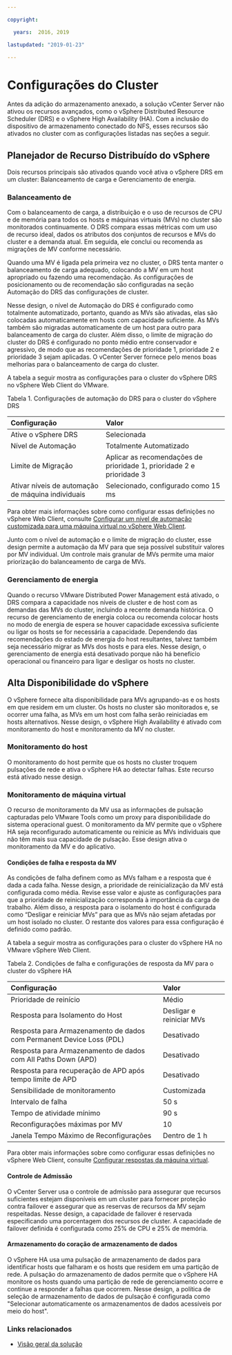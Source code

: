 ```yaml
---

copyright:

  years:  2016, 2019

lastupdated: "2019-01-23"

---
```


# Configurações do Cluster

Antes da adição do armazenamento anexado, a solução vCenter Server não ativou os recursos avançados, como o vSphere Distributed Resource Scheduler (DRS) e o vSphere High Availability (HA). Com a inclusão do dispositivo de armazenamento conectado do NFS, esses recursos são ativados no cluster com as configurações listadas nas seções a seguir.

## Planejador de Recurso Distribuído do vSphere

Dois recursos principais são ativados quando você ativa o vSphere DRS em um cluster: Balanceamento de carga e Gerenciamento de energia.

### Balanceamento de

Com o balanceamento de carga, a distribuição e o uso de recursos de CPU e de memória para todos os hosts e máquinas virtuais (MVs) no cluster são monitorados continuamente. O DRS compara essas métricas com um uso de recurso ideal, dados os atributos dos conjuntos de recursos e MVs do cluster e a demanda atual. Em seguida, ele conclui ou recomenda as migrações de MV conforme necessário.

Quando uma MV é ligada pela primeira vez no cluster, o DRS tenta manter o balanceamento de carga adequado, colocando a MV em um host apropriado ou fazendo uma recomendação. As configurações de posicionamento ou de recomendação são configuradas na seção Automação do DRS das configurações de cluster.

Nesse design, o nível de Automação do DRS é configurado como totalmente automatizado, portanto, quando as MVs são ativadas, elas são colocadas automaticamente em hosts com capacidade suficiente. As MVs também são migradas automaticamente de um host para outro para balanceamento de carga do cluster. Além disso, o limite de migração do cluster do DRS é configurado no ponto médio entre conservador e agressivo, de modo que as recomendações de prioridade 1, prioridade 2 e prioridade 3 sejam aplicadas. O vCenter Server fornece pelo menos boas melhorias para o balanceamento de carga do cluster.

A tabela a seguir mostra as configurações para o cluster do vSphere DRS no vSphere Web Client do VMware.

Tabela 1. Configurações de automação do DRS para o cluster do vSphere DRS

| Configuração             | Valor  |
|:------------------- |:------ |
| Ative o vSphere DRS | Selecionada |
| Nível de Automação | Totalmente Automatizado |
| Limite de Migração | Aplicar as recomendações de prioridade 1, prioridade 2 e prioridade 3 |
| Ativar níveis de automação de máquina individuais | Selecionado, configurado como 15 ms |

Para obter mais informações sobre como configurar essas definições no vSphere Web Client, consulte [Configurar um nível de automação customizada para uma máquina virtual no vSphere Web Client](https://docs.vmware.com/en/VMware-vSphere/5.5/com.vmware.vsphere.resmgmt.doc/GUID-C21C0609-923B-46FB-920C-887F00DBCAB9.html).

Junto com o nível de automação e o limite de migração do cluster, esse design permite a automação da MV para que seja possível substituir valores por MV individual. Um controle mais granular de MVs permite uma maior priorização do balanceamento de carga de MVs.

### Gerenciamento de energia

Quando o recurso VMware Distributed Power Management está ativado, o DRS compara a capacidade nos níveis de cluster e de host com as demandas das MVs do cluster, incluindo a recente demanda histórica. O recurso de gerenciamento de energia coloca ou recomenda colocar hosts no modo de energia de espera se houver capacidade excessiva suficiente ou ligar os hosts se for necessária a capacidade. Dependendo das recomendações do estado de energia do host resultantes, talvez também seja necessário migrar as MVs dos hosts e para eles.
Nesse design, o gerenciamento de energia está desativado porque não há benefício operacional ou financeiro para ligar e desligar os hosts no cluster.

## Alta Disponibilidade do vSphere

O vSphere fornece alta disponibilidade para MVs agrupando-as e os hosts em que residem em um cluster. Os hosts no cluster são monitorados e, se ocorrer uma falha, as MVs em um host com falha serão reiniciadas em hosts alternativos.
Nesse design, o vSphere High Availability é ativado com monitoramento do host e monitoramento da MV no cluster.

### Monitoramento do host

O monitoramento do host permite que os hosts no cluster troquem pulsações de rede e ativa o vSphere HA ao detectar falhas. Este recurso está ativado nesse design.

### Monitoramento de máquina virtual

O recurso de monitoramento da MV usa as informações de pulsação capturadas pelo VMware Tools como um proxy para disponibilidade do sistema operacional guest. O monitoramento da MV permite que o vSphere HA seja reconfigurado automaticamente ou reinicie as MVs individuais que não têm mais sua capacidade de pulsação. Esse design ativa o monitoramento da MV e do aplicativo.

#### Condições de falha e resposta da MV

As condições de falha definem como as MVs falham e a resposta que é dada a cada falha. Nesse design, a prioridade de reinicialização da MV está configurada como média. Revise esse valor e ajuste as configurações para que a prioridade de reinicialização corresponda à importância da carga de trabalho. Além disso, a resposta para o isolamento do host é configurada como “Desligar e reiniciar MVs” para que as MVs não sejam afetadas por um host isolado no cluster. O restante dos valores para essa configuração é definido como padrão.

A tabela a seguir mostra as configurações para o cluster do vSphere HA no VMware vSphere Web Client.

Tabela 2. Condições de falha e configurações de resposta da MV para o cluster do vSphere HA

| Configuração             | Valor  |
|:------------------- |:------ |
| Prioridade de reinício | Médio |
| Resposta para Isolamento do Host | Desligar e reiniciar MVs |
| Resposta para Armazenamento de dados com Permanent Device Loss (PDL) | Desativado |
| Resposta para Armazenamento de dados com All Paths Down (APD) | Desativado |
| Resposta para recuperação de APD após tempo limite de APD | Desativado |
| Sensibilidade de monitoramento | Customizada |
| Intervalo de falha | 50 s |
| Tempo de atividade mínimo | 90 s |
| Reconfigurações máximas por MV | 10 |
| Janela Tempo Máximo de Reconfigurações | Dentro de 1 h |

Para obter mais informações sobre como configurar essas definições no vSphere Web Client, consulte [Configurar respostas da máquina virtual](https://docs.vmware.com/en/VMware-vSphere/6.0/com.vmware.vsphere.avail.doc/GUID-3DAED2B1-55B8-4877-BD0F-BC57C10A516C.html).

#### Controle de Admissão

O vCenter Server usa o controle de admissão para assegurar que recursos suficientes estejam disponíveis em um cluster para fornecer proteção contra failover e assegurar que as reservas de recursos da MV sejam respeitadas. Nesse design, a capacidade de failover é reservada especificando uma porcentagem dos recursos de cluster. A capacidade de failover definida é configurada como 25% de CPU e 25% de memória.

#### Armazenamento do coração de armazenamento de dados

O vSphere HA usa uma pulsação de armazenamento de dados para identificar hosts que falharam e os hosts que residem em uma partição de rede. A pulsação do armazenamento de dados permite que o vSphere HA monitore os hosts quando uma partição de rede de gerenciamento ocorre e continue a responder a falhas que ocorrem. Nesse design, a política de seleção de armazenamento de dados de pulsação é configurada como "Selecionar automaticamente os armazenamentos de dados acessíveis por meio do host".

### Links relacionados

* [Visão geral da solução](/docs/services/vmwaresolutions/archiref/solution/solution_overview.html)
